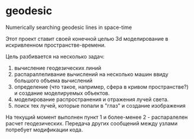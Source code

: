 geodesic
========

Numerically searching geodesic lines in space-time

Этот проект ставит своей конечной целью 3d моделирование в искривленном пространстве-времени. 

Цель разбивается на несколько задач:

1) вычисление геодезических линий
2) распараллеливание вычислений на несколько машин ввиду большого объема вычислений
3) определение (что такое, например, сфера в кривом пространстве?) и создание моделируемых объектов. 
4) моделирование распространения и отражения лучей света.
5) поиск тех лучей, которые попали в "глаз" и создание изображения

На текущий момент выполнен пункт 1 и более-менее 2 - распаралелен расчет геодезических. 
Передача других сообщений между узлами потребует модификации кода.

